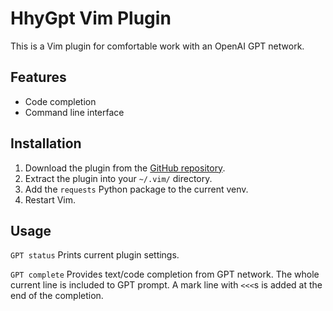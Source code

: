 # HhyGpt Vim Plugin

This is a Vim plugin for comfortable work with an OpenAI GPT network.

## Features

- Code completion
- Command line interface

## Installation

1. Download the plugin from the [GitHub repository](https://github.com/mustitz/hhygpt).
2. Extract the plugin into your `~/.vim/` directory.
3. Add the `requests` Python package to the current venv.
4. Restart Vim.

## Usage

`GPT status`
Prints current plugin settings.

`GPT complete`
Provides text/code completion from GPT network.
The whole current line is included to GPT prompt.
A mark line with `<<<`s is added at the end of the completion.
